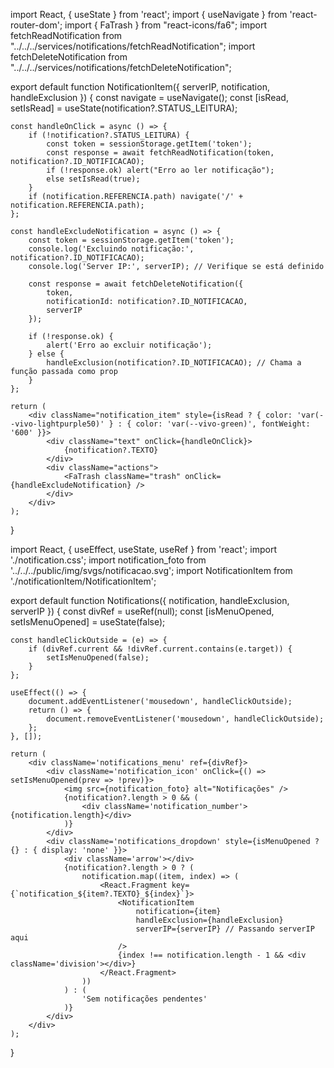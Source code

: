 import React, { useState } from 'react';
import { useNavigate } from 'react-router-dom';
import { FaTrash } from "react-icons/fa6";
import fetchReadNotification from "../../../services/notifications/fetchReadNotification";
import fetchDeleteNotification from "../../../services/notifications/fetchDeleteNotification";

export default function NotificationItem({ serverIP, notification, handleExclusion }) {
    const navigate = useNavigate();
    const [isRead, setIsRead] = useState(notification?.STATUS_LEITURA);

    const handleOnClick = async () => {
        if (!notification?.STATUS_LEITURA) {
            const token = sessionStorage.getItem('token');
            const response = await fetchReadNotification(token, notification?.ID_NOTIFICACAO);
            if (!response.ok) alert("Erro ao ler notificação");
            else setIsRead(true);
        }
        if (notification.REFERENCIA.path) navigate('/' + notification.REFERENCIA.path);
    };

    const handleExcludeNotification = async () => {
        const token = sessionStorage.getItem('token');
        console.log('Excluindo notificação:', notification?.ID_NOTIFICACAO);
        console.log('Server IP:', serverIP); // Verifique se está definido

        const response = await fetchDeleteNotification({
            token,
            notificationId: notification?.ID_NOTIFICACAO,
            serverIP
        });

        if (!response.ok) {
            alert('Erro ao excluir notificação');
        } else {
            handleExclusion(notification?.ID_NOTIFICACAO); // Chama a função passada como prop
        }
    };

    return (
        <div className="notification_item" style={isRead ? { color: 'var(--vivo-lightpurple50)' } : { color: 'var(--vivo-green)', fontWeight: '600' }}>
            <div className="text" onClick={handleOnClick}>
                {notification?.TEXTO}
            </div>
            <div className="actions">
                <FaTrash className="trash" onClick={handleExcludeNotification} />
            </div>
        </div>
    );
}


import React, { useEffect, useState, useRef } from 'react';
import './notification.css';
import notification_foto from '../../../public/img/svgs/notificacao.svg';
import NotificationItem from './notificationItem/NotificationItem';

export default function Notifications({ notification, handleExclusion, serverIP }) {
    const divRef = useRef(null);
    const [isMenuOpened, setIsMenuOpened] = useState(false);

    const handleClickOutside = (e) => {
        if (divRef.current && !divRef.current.contains(e.target)) {
            setIsMenuOpened(false);
        }
    };

    useEffect(() => {
        document.addEventListener('mousedown', handleClickOutside);
        return () => {
            document.removeEventListener('mousedown', handleClickOutside);
        };
    }, []);

    return (
        <div className='notifications_menu' ref={divRef}>
            <div className='notification_icon' onClick={() => setIsMenuOpened(prev => !prev)}>
                <img src={notification_foto} alt="Notificações" />
                {notification?.length > 0 && (
                    <div className='notification_number'>{notification.length}</div>
                )}
            </div>
            <div className='notifications_dropdown' style={isMenuOpened ? {} : { display: 'none' }}>
                <div className='arrow'></div>
                {notification?.length > 0 ? (
                    notification.map((item, index) => (
                        <React.Fragment key={`notification_${item?.TEXTO}_${index}`}>
                            <NotificationItem
                                notification={item}
                                handleExclusion={handleExclusion}
                                serverIP={serverIP} // Passando serverIP aqui
                            />
                            {index !== notification.length - 1 && <div className='division'></div>}
                        </React.Fragment>
                    ))
                ) : (
                    'Sem notificações pendentes'
                )}
            </div>
        </div>
    );
}
